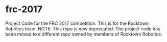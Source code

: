 # frc-2017
Project Code for the FRC 2017 competition. This is for the Rocktown Robotics team.
NOTE: This repo is now deprecated. The project code has been moved to a different repo owned by members of Rocktown Robotics.
